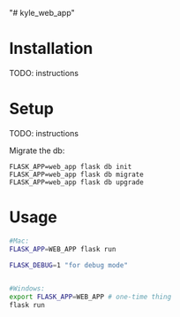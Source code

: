"# kyle_web_app" 



# Installation
TODO: instructions

# Setup

TODO: instructions

Migrate the db:
```
FLASK_APP=web_app flask db init
FLASK_APP=web_app flask db migrate
FLASK_APP=web_app flask db upgrade

```
# Usage

```sh
#Mac:
FLASK_APP=WEB_APP flask run

FLASK_DEBUG=1 "for debug mode"


#Windows:
export FLASK_APP=WEB_APP # one-time thing
flask run
```
